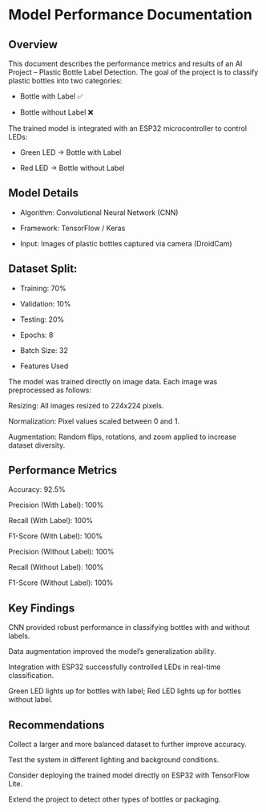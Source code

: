 # Model Performance Documentation

## Overview

This document describes the performance metrics and results of an AI Project – Plastic Bottle Label Detection.
The goal of the project is to classify plastic bottles into two categories:

- Bottle with Label ✅

- Bottle without Label ❌

The trained model is integrated with an ESP32 microcontroller to control LEDs:

- Green LED → Bottle with Label

- Red LED → Bottle without Label

## Model Details

- Algorithm: Convolutional Neural Network (CNN)

- Framework: TensorFlow / Keras

- Input: Images of plastic bottles captured via camera (DroidCam)

## Dataset Split:

- Training: 70%

- Validation: 10%

- Testing: 20%

- Epochs: 8

- Batch Size: 32

- Features Used

The model was trained directly on image data. Each image was preprocessed as follows:

Resizing: All images resized to 224x224 pixels.

Normalization: Pixel values scaled between 0 and 1.

Augmentation: Random flips, rotations, and zoom applied to increase dataset diversity.

## Performance Metrics

Accuracy: 92.5%

Precision (With Label): 100%

Recall (With Label): 100%

F1-Score (With Label): 100%

Precision (Without Label): 100%

Recall (Without Label): 100%

F1-Score (Without Label): 100%

## Key Findings

CNN provided robust performance in classifying bottles with and without labels.

Data augmentation improved the model’s generalization ability.

Integration with ESP32 successfully controlled LEDs in real-time classification.

Green LED lights up for bottles with label; Red LED lights up for bottles without label.

## Recommendations

Collect a larger and more balanced dataset to further improve accuracy.

Test the system in different lighting and background conditions.

Consider deploying the trained model directly on ESP32 with TensorFlow Lite.

Extend the project to detect other types of bottles or packaging.